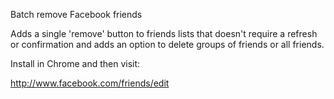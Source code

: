Batch remove Facebook friends

Adds a single 'remove' button to friends lists that doesn't require a refresh or confirmation and adds an option to delete groups of friends or all friends.

Install in Chrome and then visit:

http://www.facebook.com/friends/edit